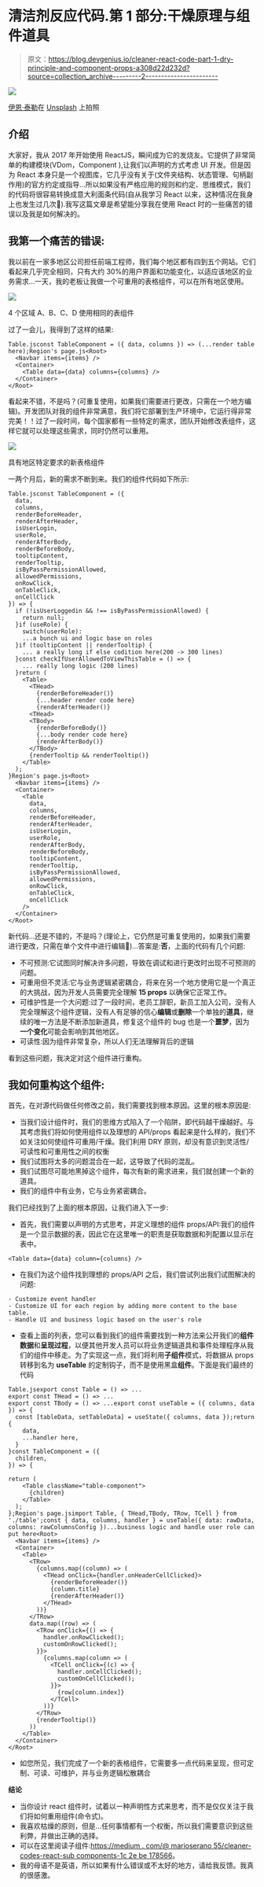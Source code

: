 # 清洁剂反应代码.第 1 部分:干燥原理与组件道具

> 原文：<https://blog.devgenius.io/cleaner-react-code-part-1-dry-principle-and-component-props-a308d22d232d?source=collection_archive---------2----------------------->

![](img/2e271c63d54ef5d4a01903a0e8d0d62b.png)

[伊恩·泰勒](https://unsplash.com/@carrier_lost?utm_source=medium&utm_medium=referral)在 [Unsplash](https://unsplash.com?utm_source=medium&utm_medium=referral) 上拍照

## 介绍

大家好，我从 2017 年开始使用 ReactJS，瞬间成为它的发烧友。它提供了非常简单的构建模块(VDom，Component ),让我们以声明的方式考虑 UI 开发。但是因为 React 本身只是一个视图库，它几乎没有关于(文件夹结构、状态管理、句柄副作用)的官方约定或指导…所以如果没有严格应用的规则和约定、思维模式，我们的代码将很容易转换成意大利面条代码(自从我学习 React 以来，这种情况在我身上也发生过几次🤪).我写这篇文章是希望能分享我在使用 React 时的一些痛苦的错误以及我是如何解决的。

## 我第一个痛苦的错误:

我以前在一家多地区公司担任前端工程师，我们每个地区都有四到五个网站。它们看起来几乎完全相同，只有大约 30%的用户界面和功能变化，以适应该地区的业务需求…一天，我的老板让我做一个可重用的表格组件，可以在所有地区使用。

![](img/d151f79c85e448e645b4045299858299.png)

4 个区域 A、B、C、D 使用相同的表组件

过了一会儿，我得到了这样的结果:

```
Table.jsconst TableComponent = ({ data, columns }) => (...render table here);Region's page.js<Root>
  <Navbar items={items} />
  <Container>
    <Table data={data} columns={columns} />
  </Container>
</Root>
```

看起来不错，不是吗？(可重复使用，如果我们需要进行更改，只需在一个地方编辑)。开发团队对我的组件非常满意，我们将它部署到生产环境中，它运行得非常完美！！过了一段时间，每个国家都有一些特定的需求，团队开始修改表组件，这样它就可以处理这些需求，同时仍然可以重用。

![](img/e1aefe365be2d54dfaf6881b99c8a00c.png)

具有地区特定要求的新表格组件

一两个月后，新的需求不断到来。我们的组件代码如下所示:

```
Table.jsconst TableComponent = ({
  data,
  columns,
  renderBeforeHeader,
  renderAfterHeader,
  isUserLogin,
  userRole,
  renderAfterBody,
  renderBeforeBody,
  tooltipContent,
  renderTooltip,
  isByPassPermissionAllowed,
  allowedPermissions,
  onRowClick,
  onTableClick,
  onCellClick
}) => {
  if (!isUserLoggedin && !== isByPassPermissionAllowed) {
    return null;
  }if (useRole) {
    switch(userRole):
    ...a bunch ui and logic base on roles
  }if (tooltipContent || renderTooltip) {
    ... a really long if else codition here(200 -> 300 lines)
  }const checkIfUserAllowedToViewThisTable = () => {
    ... really long logic (200 lines)
  }return (
    <Table>
      <THead>
        {renderBeforeHeader()}
        {...header render code here}
        {renderAfterHeader()}
      <THead>
      <TBody>
        {renderBeforeBody()}
        {...body render code here}
        {renderAfterBody()}
      </TBody>
      {renderTooltip && renderTooltip()}
    </Table>
  );
}Region's page.js<Root>
  <Navbar items={items} />
  <Container>
    <Table
      data,
      columns,
      renderBeforeHeader,
      renderAfterHeader,
      isUserLogin,
      userRole,
      renderAfterBody,
      renderBeforeBody,
      tooltipContent,
      renderTooltip,
      isByPassPermissionAllowed,
      allowedPermissions,
      onRowClick,
      onTableClick,
      onCellClick
    />
  </Container>
</Root>
```

新代码…还是不错的，不是吗？(理论上，它仍然是可重复使用的，如果我们需要进行更改，只需在单个文件中进行编辑🤪)…答案是:**否**，上面的代码有几个问题:

*   不可预测:它试图同时解决许多问题，导致在调试和进行更改时出现不可预测的问题。
*   可重用但不灵活:它与业务逻辑紧密耦合，将来在另一个地方使用它是一个真正的大挑战，因为开发人员需要完全理解 **15 props** 以确保它正常工作。
*   可维护性是一个大问题:过了一段时间，老员工辞职，新员工加入公司，没有人完全理解这个组件逻辑，没有人有足够的信心**编辑**或**删除**一个单独的**道具**，继续的唯一方法是不断添加新道具，修复这个组件的 bug 也是一个**噩梦**，因为**一个变化**可能会影响到其他地区。
*   可读性:因为组件非常复杂，所以人们无法理解背后的逻辑

看到这些问题，我决定对这个组件进行重构。

## 我如何重构这个组件:

首先，在对源代码做任何修改之前，我们需要找到根本原因。这里的根本原因是:

*   当我们设计组件时，我们的思维方式陷入了一个陷阱，即代码越干燥越好。与其考虑我们将如何使用组件以及理想的 API/props 看起来是什么样的，我们不如关注如何使组件可重用/干燥。我们利用 DRY 原则，却没有意识到灵活性/可读性和可重用性之间的权衡
*   我们试图将太多的问题混合在一起，这导致了代码的混乱。
*   我们试图尽可能地黑掉这个组件，每次有新的需求进来，我们就创建一个新的道具。
*   我们的组件中有业务，它与业务紧密耦合。

我们已经找到了上面的根本原因，让我们进入下一步:

*   首先，我们需要以声明的方式思考，并定义理想的组件 props/API:我们的组件是一个显示数据的表，因此它在这里唯一的职责是获取数据和列配置以显示在表中。

```
<Table data={data} column={columns} />
```

*   在我们为这个组件找到理想的 props/API 之后，我们尝试列出我们试图解决的问题:

```
- Customize event handler
- Customize UI for each region by adding more content to the base table.
- Handle UI and business logic based on the user's role
```

*   查看上面的列表，您可以看到我们的组件需要找到一种方法来公开我们的**组件数据**和**呈现过程**，以便其他开发人员可以将业务逻辑道具和事件处理程序从我们的组件中移走。为了实现这一点，我们将利用**子组件**模式，将数据从 props 转移到名为 **useTable** 的定制钩子，而不是使用黑盒**组件**。下面是我们最终的代码

```
Table.jsexport const Table = () => ...
export const THead = () => ...
export const TBody = () => ...export const useTable = ({ columns, data }) => {
  const [tableData, setTableData] = useState({ columns, data });return {
    data,
    ...handler here,
  }
}const TableComponent = ({
  children,
}) => {

return (
    <Table className="table-component">
      {children}
    </Table>
  );
};Region's page.jsimport Table, { THead,TBody, TRow, TCell } from './table';const { data, columns, handler } = useTable({ data: rawData, columns: rawColumnsConfig })...business logic and handle user role can put here<Root>
  <Navbar items={items} />
  <Container>
    <Table>
      <TRow>
        {columns.map((column) => (
          <THead onClick={handler.onHeaderCellClicked}>
            {renderBeforeHeader()}
            {column.title}
            {renderAfterHeader()}
          </THead>
        ))}
      </TRow>
      data.map((row) => (
        <TRow onClick={() => {
          handler.onRowClicked();
          customOnRowClicked();
        }}>
          {columns.map(column => (
            <TCell onClick={(c) => {
              handler.onCellClicked();
              customOnCellClicked();
            }}>
              {row[column.index]}
            </TCell>
          ))}
        </TRow>
        {renderTooltip()}
      ))
    </Table>
  </Container>
</Root>
```

*   如您所见，我们完成了一个新的表格组件，它需要多一点代码来呈现，但可定制、可读、可维护，并与业务逻辑松散耦合

**结论**

*   当你设计 react 组件时，试着以一种声明性方式来思考，而不是仅仅关注于我们将如何重用组件(命令式)。
*   我喜欢枯燥的原则，但是…任何事情都有一个权衡，所以我们需要意识到这些利弊，并做出正确的选择。
*   可以在这里阅读子组件:[https://medium . com/@ marioserano 55/cleaner-codes-react-sub components-1c 2e be 178566](https://medium.com/@marioserano55/cleaner-codes-react-subcomponents-1c2ebe178566)。
*   我的母语不是英语，所以如果有什么错误或不太好的地方，请给我反馈。我真的很感激。